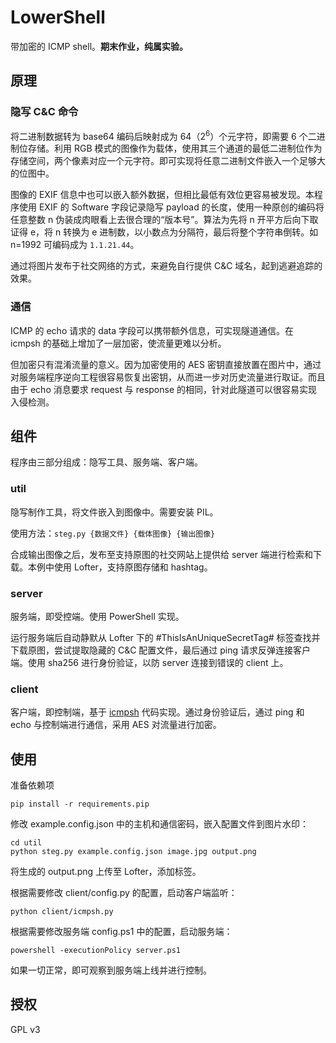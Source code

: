 # LowerShell

带加密的 ICMP shell。**期末作业，纯属实验。**

## 原理

### 隐写 C&C 命令

将二进制数据转为 base64 编码后映射成为 64（2<sup>6</sup>）个元字符，即需要 6 个二进制位存储。利用 RGB 模式的图像作为载体，使用其三个通道的最低二进制位作为存储空间，两个像素对应一个元字符。即可实现将任意二进制文件嵌入一个足够大的位图中。

图像的 EXIF 信息中也可以嵌入额外数据，但相比最低有效位更容易被发现。本程序使用 EXIF 的 Software 字段记录隐写 payload 的长度，使用一种原创的编码将任意整数 n 伪装成肉眼看上去很合理的“版本号”。算法为先将 n 开平方后向下取证得 e，将 n 转换为 e 进制数，以小数点为分隔符，最后将整个字符串倒转。如 n=1992 可编码成为 `1.1.21.44`。

通过将图片发布于社交网络的方式，来避免自行提供 C&C 域名，起到逃避追踪的效果。

### 通信

ICMP 的 echo 请求的 data 字段可以携带额外信息，可实现隧道通信。在 icmpsh 的基础上增加了一层加密，使流量更难以分析。

但加密只有混淆流量的意义。因为加密使用的 AES 密钥直接放置在图片中，通过对服务端程序逆向工程很容易恢复出密钥，从而进一步对历史流量进行取证。而且由于 echo 消息要求 request 与 response 的相同，针对此隧道可以很容易实现入侵检测。

## 组件

程序由三部分组成：隐写工具、服务端、客户端。

### util

隐写制作工具，将文件嵌入到图像中。需要安装 PIL。

使用方法：`steg.py {数据文件} {载体图像} {输出图像}`

合成输出图像之后，发布至支持原图的社交网站上提供给 server 端进行检索和下载。本例中使用 Lofter，支持原图存储和 hashtag。

### server

服务端，即受控端。使用 PowerShell 实现。

运行服务端后自动静默从 Lofter 下的 #ThisIsAnUniqueSecretTag# 标签查找并下载原图，尝试提取隐藏的 C&C 配置文件，最后通过 ping 请求反弹连接客户端。使用 sha256 进行身份验证，以防 server 连接到错误的 client 上。

### client

客户端，即控制端，基于 [icmpsh](https://github.com/inquisb/icmpsh) 代码实现。通过身份验证后，通过 ping 和 echo 与控制端进行通信，采用 AES 对流量进行加密。

## 使用

准备依赖项

```
pip install -r requirements.pip
```

修改 example.config.json 中的主机和通信密码，嵌入配置文件到图片水印：

```
cd util
python steg.py example.config.json image.jpg output.png
```

将生成的 output.png 上传至 Lofter，添加标签。

根据需要修改 client/config.py 的配置，启动客户端监听：

```
python client/icmpsh.py
```

根据需要修改服务端 config.ps1 中的配置，启动服务端：

```
powershell -executionPolicy server.ps1
```

如果一切正常，即可观察到服务端上线并进行控制。

## 授权

GPL v3
